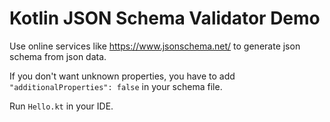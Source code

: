 Kotlin JSON Schema Validator Demo
=================================

Use online services like <https://www.jsonschema.net/> to generate json schema from json data.

If you don't want unknown properties, you have to add `"additionalProperties": false` in your schema file.

Run `Hello.kt` in your IDE.

